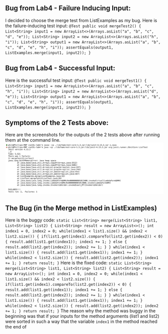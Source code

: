 ## Bug from Lab4 - Failure Inducing Input:
I decided to choose the merge test from ListExamples as my bug. Here is the failure-inducing test input:
`@Test
    public void mergeTest2() {
        List<String> input1 = new ArrayList<>(Arrays.asList("a", "b", "c", "d", "e"));
        List<String> input2 = new ArrayList<>(Arrays.asList("h", "i"));
        List<String> output1 = new ArrayList<>(Arrays.asList("a", "b", "c", "d", "e", "h", "i"));
        assertEquals(output1, ListExamples.merge(input1, input2));
    }`

## Bug from Lab4 - Successful Input:
Here is the successful test input:
`@Test
    public void mergeTest1() {
        List<String> input1 = new ArrayList<>(Arrays.asList("a", "b", "c", "h", "i"));
        List<String> input2 = new ArrayList<>(Arrays.asList("d", "e"));
        List<String> output1 = new ArrayList<>(Arrays.asList("a", "b", "c", "d", "e", "h", "i"));
        assertEquals(output1, ListExamples.merge(input1, input2));
    }`

## Symptoms of the 2 Tests above:
Here are the screenshots for the outputs of the 2 tests above after running them at the command line.
![Image](LabReport3Symptom.jpg)

## The Bug (in the Merge method in ListExamples)
Here is the buggy code:
`static List<String> merge(List<String> list1, List<String> list2) {
    List<String> result = new ArrayList<>();
    int index1 = 0, index2 = 0;
    while(index1 < list1.size() && index2 < list2.size()) {
      if(list1.get(index1).compareTo(list2.get(index2)) < 0) {
        result.add(list1.get(index1));
        index1 += 1;
      }
      else {
        result.add(list2.get(index2));
        index2 += 1;
      }
    }
    while(index1 < list1.size()) {
      result.add(list1.get(index1));
      index1 += 1;
    }
    while(index2 < list2.size()) {
      result.add(list2.get(index2));
      index1 += 1;
    }
    return result;
  }`
Here is the fixed code:
`static List<String> merge(List<String> list1, List<String> list2) {
    List<String> result = new ArrayList<>();
    int index1 = 0, index2 = 0;
    while(index1 < list1.size() && index2 < list2.size()) {
      if(list1.get(index1).compareTo(list2.get(index2)) < 0) {
        result.add(list1.get(index1));
        index1 += 1;
      }
      else {
        result.add(list2.get(index2));
        index2 += 1;
      }
    }
    while(index1 < list1.size()) {
      result.add(list1.get(index1));
      index1 += 1;
    }
    while(index2 < list2.size()) {
      result.add(list2.get(index2));
      index2 += 1;
    }
    return result;
  }`
The reason why the method was buggy in the beginning was that if your inputs for the method arguments (list1 and list2) were sorted in such a way that the variable `index1` in the method reached the end of 
  
